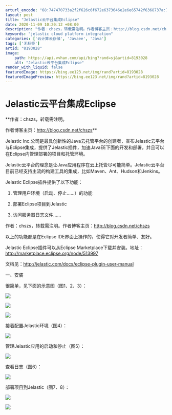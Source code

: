 ```yaml
---
arturl_encode: "68:747470733a2f2f626c6f672e6373646e2e6e65742f6368737a:732f61727469636c652f64657461696c732f38313933303238"
layout: post
title: "Jelastic云平台集成Eclipse"
date: 2020-11-09 10:20:12 +08:00
description: "作者：chszs，转载需注明。作者博客主页：http://blog.csdn.net/chszsJe"
keywords: "jelastic cloud platform integration"
categories: ['云计算云存储', 'Javaee', 'Java']
tags: ['无标签']
artid: "8193028"
image:
    path: https://api.vvhan.com/api/bing?rand=sj&artid=8193028
    alt: "Jelastic云平台集成Eclipse"
render_with_liquid: false
featuredImage: https://bing.ee123.net/img/rand?artid=8193028
featuredImagePreview: https://bing.ee123.net/img/rand?artid=8193028
---
```


# Jelastic云平台集成Eclipse

**作者：chszs，转载需注明。
  
作者博客主页：http://blog.csdn.net/chszs**
  
  
Jelastic Inc.公司是最具创新性的Java云托管平台的创建者，宣布Jelastic云平台与Eclipse集成，提供了Jelastic插件，加速JavaEE下面的开发和部署，并且可以在Eclipse内管理部署的项目和托管环境。
  
  
Jelastic云平台的理念是让Java应用程序在云上托管尽可能简单。Jelastic云平台目前已经支持主流的构建工具的集成，比如Maven、Ant、Hudson和Jenkins。
  
  
Jelastic Eclipse插件提供了以下功能：
  
  
1. 管理用户环境（启动、停止……）的功能
  
2. 部署Eclipse项目到Jelastic
  
3. 访问服务器日志文件……
  
  
作者：chszs，转载需注明。作者博客主页：http://blog.csdn.net/chszs
  
  
以上的功能都是在Eclipse IDE界面上操作的，使得它对开发者简单、友好。
  
  
Jelastic Eclipse插件可以从Eclipse Marketplace下载并安装。地址：http://marketplace.eclipse.org/node/513997
  
  
文档见：http://jelastic.com/docs/eclipse-plugin-user-manual
  
  
一、安装
  
很简单，见下面的示意图（图1、2、3）：
  
![](https://img-my.csdn.net/uploads/201211/17/1353116741_5416.png)
  
  
![](https://img-my.csdn.net/uploads/201211/17/1353116762_7533.png)
  
  
![](https://img-my.csdn.net/uploads/201211/17/1353116782_2838.png)
  
  
接着配置Jelastic环境（图4）：
  
![](https://img-my.csdn.net/uploads/201211/17/1353116726_3755.png)
  
  
管理Jelastic应用的启动和停止（图5）：
  
![](https://img-my.csdn.net/uploads/201211/17/1353116710_4140.png)
  
  
查看日志（图6）：
  
![](https://img-my.csdn.net/uploads/201211/17/1353116667_8129.png)
  
  

部署项目到Jelastic（图7、8）：

![](https://img-my.csdn.net/uploads/201211/17/1353116628_4272.png)
  
![](https://img-my.csdn.net/uploads/201211/17/1353116638_7811.png)